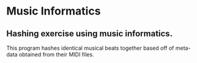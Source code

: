 # Music Informatics

## Hashing exercise using music informatics. <br>
This program hashes identical musical beats together based off of meta-data obtained from their MIDI files.